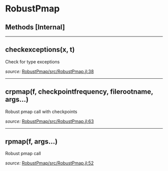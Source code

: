 # RobustPmap


## Methods [Internal]

---

<a id="method__checkexceptions.1" class="lexicon_definition"></a>
## checkexceptions(x,  t)
Check for type exceptions

*source:*
[RobustPmap/src/RobustPmap.jl:38](https://github.com/madsjulia/RobustPmap.jl/tree/dc3d55be096be1f956c69a0c7b945ee336164e40/src/RobustPmap.jl#L38)

---

<a id="method__crpmap.1" class="lexicon_definition"></a>
## crpmap(f,  checkpointfrequency,  filerootname,  args...)
Robust pmap call with checkpoints

*source:*
[RobustPmap/src/RobustPmap.jl:63](https://github.com/madsjulia/RobustPmap.jl/tree/dc3d55be096be1f956c69a0c7b945ee336164e40/src/RobustPmap.jl#L63)

---

<a id="method__rpmap.1" class="lexicon_definition"></a>
## rpmap(f,  args...)
Robust pmap call

*source:*
[RobustPmap/src/RobustPmap.jl:52](https://github.com/madsjulia/RobustPmap.jl/tree/dc3d55be096be1f956c69a0c7b945ee336164e40/src/RobustPmap.jl#L52)

